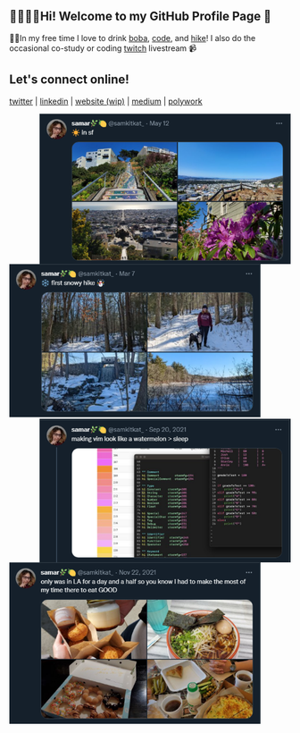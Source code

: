 ## 👋👩🏻‍💻Hi! Welcome to my GitHub Profile Page 🥰


💖💕In my free time I love to drink [boba](https://twitter.com/samkitkat_/status/1379207293057699842?s=20&t=lQw9jHmHvlB0GW7coMjB2A), [code](https://twitter.com/samkitkat_/status/1439868772676816899?s=20&t=lQw9jHmHvlB0GW7coMjB2A), and [hike](https://twitter.com/samkitkat_/status/1501027965739708418?s=20&t=lQw9jHmHvlB0GW7coMjB2A)! I also do the occasional co-study or coding [twitch](https://www.twitch.tv/samkitkat) livestream 📹

## Let's connect online!
[twitter](https://twitter.com/sbarakitkat) | [linkedin](https://linkedin.com/in/sbarakikat) | [website (wip)](https://samkitkat.github.io/) | [medium](https://medium.com/@sbarakitkat) | [polywork](https://www.polywork.com/samkitkat)

<img align="right" width="450px" height="auto" src="https://github.com/samkitkat/samkitkat/blob/master/tweet1.PNG">
<img width="450px" height="auto" src="https://github.com/samkitkat/samkitkat/blob/master/tweet2.PNG">

<img align="right" width="450px" height="auto" src="https://github.com/samkitkat/samkitkat/blob/master/tweet3.PNG">
<img width="450px" height="auto" src="https://github.com/samkitkat/samkitkat/blob/master/tweet4.PNG">

<!--
**samkitkat/samkitkat** is a ✨ _special_ ✨ repository because its `README.md` (this file) appears on your GitHub profile.

Here are some ideas to get you started:

- 🔭 I’m currently working on ...
- 🌱 I’m currently learning ...
- 👯 I’m looking to collaborate on ...
- 🤔 I’m looking for help with ...
- 💬 Ask me about ...
- 📫 How to reach me: ...
- 😄 Pronouns: ...
- ⚡ Fun fact: ...
-->
